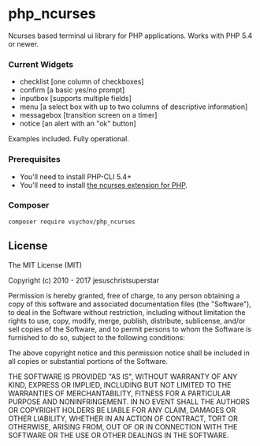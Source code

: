 # php_ncurses

Ncurses based terminal ui library for PHP applications. Works with PHP 5.4 or newer. 

### Current Widgets

- checklist   [one column of checkboxes]
- confirm     [a basic yes/no prompt]
- inputbox    [supports multiple fields] 
- menu        [a select box with up to two columns of descriptive information]
- messagebox  [transition screen on a timer]
- notice      [an alert with an "ok" button]

Examples included. Fully operational. 


### Prerequisites

- You'll need to install PHP-CLI 5.4+
- You'll need to install <a href="http://php.net/manual/en/ncurses.installation.php">the ncurses extension for PHP</a>.


### Composer
`composer require vsychov/php_ncurses`


## License

The MIT License (MIT)

Copyright (c) 2010 - 2017 jesuschristsuperstar

Permission is hereby granted, free of charge, to any person obtaining a copy of this software and associated documentation files (the "Software"), to deal in the Software without restriction, including without limitation the rights to use, copy, modify, merge, publish, distribute, sublicense, and/or sell copies of the Software, and to permit persons to whom the Software is furnished to do so, subject to the following conditions:

The above copyright notice and this permission notice shall be included in all copies or substantial portions of the Software.

THE SOFTWARE IS PROVIDED "AS IS", WITHOUT WARRANTY OF ANY KIND, EXPRESS OR IMPLIED, INCLUDING BUT NOT LIMITED TO THE WARRANTIES OF MERCHANTABILITY, FITNESS FOR A PARTICULAR PURPOSE AND NONINFRINGEMENT. IN NO EVENT SHALL THE AUTHORS OR COPYRIGHT HOLDERS BE LIABLE FOR ANY CLAIM, DAMAGES OR OTHER LIABILITY, WHETHER IN AN ACTION OF CONTRACT, TORT OR OTHERWISE, ARISING FROM, OUT OF OR IN CONNECTION WITH THE SOFTWARE OR THE USE OR OTHER DEALINGS IN THE SOFTWARE.
